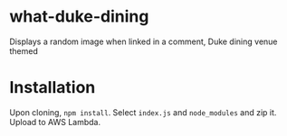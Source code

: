 # what-duke-dining
Displays a random image when linked in a comment, Duke dining venue themed

# Installation

Upon cloning, `npm install`. Select `index.js` and `node_modules` and zip it. Upload to AWS Lambda.
